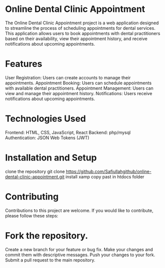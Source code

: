 # Online Dental Clinic Appointment
The Online Dental Clinic Appointment project is a web application designed to streamline the process of scheduling appointments for dental services. This application allows users to book appointments with dental practitioners based on their availability, view their appointment history, and receive notifications about upcoming appointments.
# Features
User Registration: Users can create accounts to manage their appointments.
Appointment Booking: Users can schedule appointments with available dental practitioners.
Appointment Management: Users can view and manage their appointment history.
Notifications: Users receive notifications about upcoming appointments.

# Technologies Used
Frontend: HTML, CSS, JavaScript, React
Backend: php/mysql
Authentication: JSON Web Tokens (JWT)

# Installation and Setup
clone the repository
git clone https://github.com/Safiullahgithub/online-dental-clinic-appointment.git
install xamp
copy past in htdocs folder 


# Contributing
Contributions to this project are welcome. If you would like to contribute, please follow these steps:

# Fork the repository.
Create a new branch for your feature or bug fix.
Make your changes and commit them with descriptive messages.
Push your changes to your fork.
Submit a pull request to the main repository.
